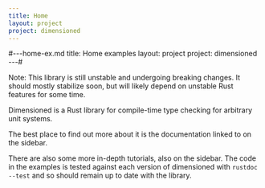 ```yaml
---
title: Home
layout: project
project: dimensioned
---
```


#---home-ex.md
title: Home examples
layout: project
project: dimensioned
---#

Note: This library is still unstable and undergoing breaking changes. It should mostly
stabilize soon, but will likely depend on unstable Rust features for some time.


Dimensioned is a Rust library for compile-time type checking for arbitrary unit
systems.

The best place to find out more about it is the documentation linked to on the sidebar.

There are also some more in-depth tutorials, also on the sidebar. The code in the
examples is tested against each version of dimensioned with `rustdoc --test` and so
should remain up to date with the library.
